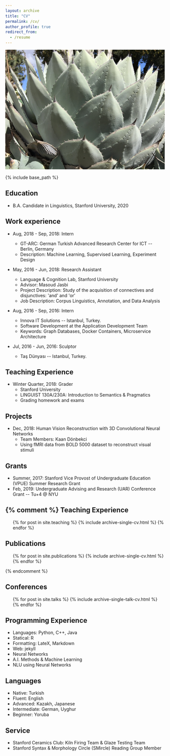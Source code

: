 ```yaml
---
layout: archive
title: "CV"
permalink: /cv/
author_profile: true
redirect_from:
  - /resume
---
```


<img src="/images/agave_1000width.JPG" alt="agave parryi" width="750">

{% include base_path %}

Education
--------------- 
* B.A. Candidate in Linguistics, Stanford University, 2020

Work experience
--------------- 
* Aug, 2018 - Sep, 2018: Intern
  * GT-ARC: German Turkish Advanced Research Center for ICT -- Berlin, Germany
  * Description: Machine Learning, Supervised Learning, Experiment Design 

* May, 2016 - Jun, 2018: Research Assistant
  * Language & Cognition Lab, Stanford University
  * Advisor: Masoud Jasbi
  * Project Description: Study of the acquisition of connectives and disjunctives: 'and' and 'or'
  * Job Description: Corpus Linguistics, Annotation, and Data Analysis

* Aug, 2016 - Sep, 2016: Intern
  * Innova IT Solutions -- Istanbul, Turkey.
  * Software Development at the Application Development Team
  * Keywords: Graph Databases, Docker Containers, Microservice Architecture

* Jul, 2016 - Jun, 2016: Sculptor
  * Taş Dünyası -- Istanbul, Turkey.

Teaching Experience
---------------
* Winter Quarter, 2018: Grader
  * Stanford University
  * LINGUIST 130A/230A: Introduction to Semantics & Pragmatics
  * Grading homework and exams

Projects
---------------
* Dec, 2018: Human Vision Reconstruction with 3D Convolutional Neural Networks
  * Team Members: Kaan Dönbekci
  * Using fMRI data from BOLD 5000 dataset to reconstruct visual stimuli

Grants
---------------
* Summer, 2017: Stanford Vice Provost of Undergraduate Education (VPUE) Summer Research Grant
* Feb, 2019: Undergraduate Advising and Research (UAR) Conference Grant -- Tu+4 @ NYU

{% comment %}
Teaching Experience
--------------- 
  <ul>{% for post in site.teaching %}
    {% include archive-single-cv.html %}
  {% endfor %}</ul>

Publications
--------------- 
  <ul>{% for post in site.publications %}
    {% include archive-single-cv.html %}
  {% endfor %}</ul>
{% endcomment %} 

Conferences
--------------- 
  <ul>{% for post in site.talks %}
    {% include archive-single-talk-cv.html %}
  {% endfor %}</ul>  

Programming Experience
---------------
* Languages: Python, C++, Java
* Statical: R
* Formatting: LateX, Markdown
* Web: jekyll
* Neural Networks
* A.I. Methods & Machine Learning
* NLU using Neural Networks

Languages
--------------- 
* Native: Turkish
* Fluent: English
* Advanced: Kazakh, Japanese
* Intermediate: German, Uyghur
* Beginner: Yoruba

Service
--------------- 
* Stanford Ceramics Club: Kiln Firing Team & Glaze Testing Team
* Stanford Syntax & Morphology Circle (SMircle) Reading Group Member